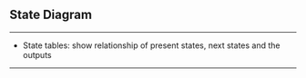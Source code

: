 ## State Diagram
---
- State tables: show relationship of present states, next states and the outputs
---